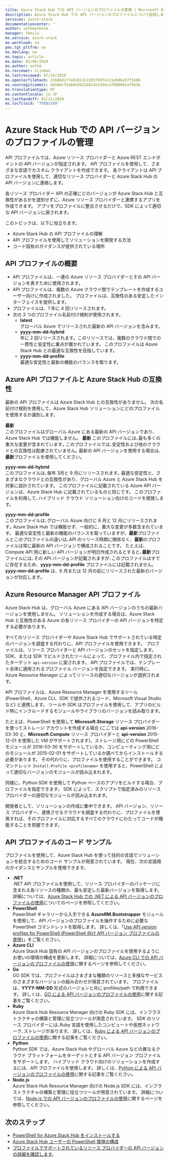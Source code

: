 ```yaml
---
title: Azure Stack Hub での API バージョンのプロファイルの管理 | Microsoft Docs
description: Azure Stack Hub での API バージョンのプロファイルについて説明します。
services: azure-stack
documentationcenter: ''
author: sethmanheim
manager: femila
ms.service: azure-stack
ms.workload: na
pms.tgt_pltfrm: na
ms.devlang: na
ms.topic: article
ms.date: 01/06/2020
ms.author: sethm
ms.reviewer: sijuman
ms.lastreviewed: 07/24/2019
ms.openlocfilehash: 21686d1f7e61013c22d37b974111e0d6a57f1b88
ms.sourcegitcommit: d450dcf5ab9e2b22b8145319dca7098065af563b
ms.translationtype: HT
ms.contentlocale: ja-JP
ms.lasthandoff: 01/11/2020
ms.locfileid: "75883169"
---
```

# <a name="manage-api-version-profiles-in-azure-stack-hub"></a>Azure Stack Hub での API バージョンのプロファイルの管理

API プロファイルでは、Azure リソース プロバイダーと Azure REST エンドポイントの API バージョンが指定されます。 API プロファイルを使用して、さまざまな言語でカスタム クライアントを作成できます。 各クライアントは API プロファイルを使用して、適切なリソース プロバイダーと Azure Stack Hub の API バージョンに連絡します。

各リソース プロバイダー API の正確にどのバージョンが Azure Stack Hub と互換性があるかを選別せずに、Azure リソース プロバイダーと連携するアプリを作成できます。 アプリをプロファイルに整合させるだけで、SDK によって適切な API バージョンに戻されます。

このトピックは、以下に役立ちます。

- Azure Stack Hub の API プロファイルの理解
- API プロファイルを使用してソリューションを開発する方法
- コード固有のガイダンスが提供されている場所

## <a name="summary-of-api-profiles"></a>API プロファイルの概要

- API プロファイルは、一連の Azure リソース プロバイダーとその API バージョンを表すために使用されます。
- API プロファイルは、複数の Azure クラウド間でテンプレートを作成するユーザー向けに作成されました。 プロファイルは、互換性のある安定したインターフェイスを提供します。
- プロファイルは、1 年に 4 回リリースされます。
- 次の 3 つのプロファイル名前付け規則が使用されます。
  - **latest**  
        グローバル Azure でリリースされた最新の API バージョンを含みます。
  - **yyyy-mm-dd-hybrid**  
    年に 2 回リリースされます。このリリースでは、複数のクラウド間での一貫性と安定性に重点が置かれています。 このプロファイルは Azure Stack Hub との最適な互換性を目指しています。
  - **yyyy-mm-dd-profile** <br>
    最適な安定性と最新の機能のバランスを取ります。

## <a name="azure-api-profiles-and-azure-stack-hub-compatibility"></a>Azure API プロファイルと Azure Stack Hub の互換性

最新の API プロファイルは Azure Stack Hub との互換性がありません。 次の名前付け規則を使用して、Azure Stack Hub ソリューションにどのプロファイルを使用するか識別します。

**最新**  
このプロファイルはグローバル Azure にある最新の API バージョンであり、Azure Stack Hub では機能しません。 **最新** このプロファイルには､最も多くの重大な変更が含まれています｡ このプロファイルでは､安定性および他のクラウドとの互換性は配慮されていません｡ 最新の API バージョンを使用する場合は､**最新**プロファイルを使用してください。

**yyyy-mm-dd-hybrid**  
このプロファイルは､毎年 3月と 9 月にリリースされます｡ 最適な安定性と、さまざまなクラウドとの互換性があり、グローバル Azure と Azure Stack Hub を対象に設計されています。 このプロファイルに記載されている Azure API バージョンは、Azure Stack Hub に記載されているものと同じです。 このプロファイルを利用して､ハイブリッド クラウド ソリューション向けのコードを開発します。

**yyyy-mm-dd-profile**  
このプロファイルは､グローバル Azure 向けに 6 月と 12 月にリリースされます｡ Azure Stack Hub では機能せず、一般的に、重大な変更が多数含まれています。 最適な安定性と最新の機能のバランスを取っていますが、**最新**プロファイルとこのプロファイルの違いは､API のリリース時期に関係なく、**最新**のプロファイルは常に最新の API バージョンで構成されることです。 たとえば､Compute API 用に新しい API バージョンが明日作成されるとすると､**最新**プロファイルには､その API バージョンが記載されますが､このプロファイルはすでに存在するため、**yyyy-mm-dd-profile** プロファイルには記載されません｡ **yyyy-mm-dd-profile** は、6 月または 12 月の前にリリースされた最新のバージョンが対応します｡

## <a name="azure-resource-manager-api-profiles"></a>Azure Resource Manager API プロファイル

Azure Stack Hub は、グローバル Azure にある API バージョンのうちの最新バージョンを使用しません。 ソリューションを作成する場合は、Azure Stack Hub と互換性のある Azure の各リソース プロバイダーの API バージョンを特定する必要があります。

すべてのリソース プロバイダーや Azure Stack Hub でサポートされている特定のバージョンを調査する代わりに、API プロファイルを使用できます。 プロファイルは、リソース プロバイダーと API バージョンのセットを指定します。 SDK、または SDK でビルドされたツールによって、プロファイル内で指定されたターゲット `api-version` に戻されます。 API プロファイルでは、テンプレート全体に適用されるプロファイル バージョンを指定できます。 実行時に、Azure Resource Manager によってリソースの適切なバージョンが選択されます。

API プロファイルは、Azure Resource Manager を使用するツール (PowerShell、Azure CLI、SDK で提供されるコード、Microsoft Visual Studio など) と連携します。 ツールや SDK はプロファイルを使用して、アプリのビルド時にインクルードするモジュールやライブラリのバージョンを読み取ります。

たとえば、PowerShell を使用して **Microsoft.Storage** リソース プロバイダーを使ってストレージ アカウントを作成する場合 (ここでは **api-version** 2016-03-30 と、**Microsoft.Compute** リソース プロバイダーと **api-version** 2015-12-01 を使用した VM がサポートされます)、ストレージ用にどの PowerShell モジュールが 2016-03-30 をサポートしているか、コンピューティング用にどのモジュールが 2015-02-01 をサポートしているか調べてからインストールする必要があります。 その代わりに、プロファイルを使用することができます。 コマンドレット `Install-Profile <profilename>` を使用すると、PowerShell によって適切なバージョンのモジュールが読み込まれます。

同様に、Python SDK を使用して Python ベースのアプリをビルドする場合、プロファイルを指定できます。 SDK によって、スクリプトで指定済みのリソース プロバイダーの適切なモジュールが読み込まれます。

開発者として、ソリューションの作成に集中できます。 API バージョン、リソース プロバイダー、連携させるクラウドを調査する代わりに、プロファイルを使用すれば、そのプロファイルに対応するすべてのクラウドにわたってコードが機能することを把握できます。

## <a name="api-profile-code-samples"></a>API プロファイルのコード サンプル

プロファイルを使用して、Azure Stack Hub を使って目的の言語でソリューションを統合するためのコード サンプルが用意されています。 現在、次の言語用のガイダンスとサンプルを使用できます。

- **.NET** <br>
.NET API プロファイルを使用して、リソース プロバイダーのパッケージに含まれる各リソースの種類の、最も安定した最新バージョンを取得します。 詳細については、[Azure Stack Hub での .NET による API バージョンのプロファイルの使用](azure-stack-version-profiles-net.md)についてのページを参照してください。
- **PowerShell**  
PowerShell ギャラリーから入手できる **AzureRM.Bootstrapper** モジュールを使用して、API バージョンのプロファイルを操作するために必要な PowerShell コマンドレットを取得します。 詳しくは、「[Use API version profiles for PowerShell (PowerShell 向け API バージョン プロファイルの使用)](azure-stack-version-profiles-powershell.md)」をご覧ください。
- **Azure CLI**  
Azure Stack Hub 固有の API バージョンのプロファイルを使用するようにお使いの環境の構成を更新します。 詳細については、[Azure CLI での API バージョンのプロファイルの使用](azure-stack-version-profiles-azurecli2.md)に関するページを参照してください。
- **Go**  
GO SDK では、プロファイルはさまざまな種類のリソースと多様なサービスのさまざまなバージョンの組み合わせが用意されています。 プロファイルは、**YYYY-MM-DD** 形式のバージョンと共に profiles/path で利用できます。 詳しくは、[GO による API バージョンのプロファイルの使用](azure-stack-version-profiles-go.md)に関する記事をご覧ください。
- **Ruby**  
Azure Stack Hub Resource Manager 向けの Ruby SDK には、インフラストラクチャの構築と管理に役立つツールが用意されています。 SDK のリソース プロバイダーには､Ruby 言語を使用したコンピュートや仮想ネットワーク､ストレージがあります。 詳しくは、[Ruby による API バージョンのプロファイルの使用](azure-stack-version-profiles-ruby.md)に関する記事をご覧ください。
- **Python**  
Python SDK では、Azure Stack Hub やグローバル Azure などの異なるクラウド プラットフォームをターゲットとする API バージョン プロファイルをサポートします。 ハイブリッド クラウド向けのソリューションを作成するには、API プロファイルを使用します。 詳しくは、[Python による API バージョンのプロファイルの使用](azure-stack-version-profiles-python.md)に関する記事をご覧ください。
- **Node.js**  
Azure Stack Hub Resource Manager 向けの Node.js SDK には、インフラストラクチャの構築と管理に役立つツールが用意されています。 詳細については、[Node.js での API バージョンのプロファイルの使用](azure-stack-version-profile-nodejs.md)に関するページを参照してください。

## <a name="next-steps"></a>次のステップ

- [PowerShell for Azure Stack Hub をインストールする](../operator/azure-stack-powershell-install.md)
- [Azure Stack Hub ユーザーの PowerShell 環境の構成](azure-stack-powershell-configure-user.md)
- [プロファイルでサポートされているリソース プロバイダーの API バージョンの詳細を確認します](azure-stack-profiles-azure-resource-manager-versions.md)。
